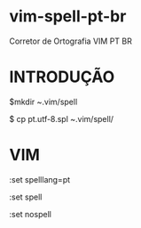 # vim-spell-pt-br
Corretor de Ortografia VIM PT BR

# INTRODUÇÃO

$mkdir ~.vim/spell

$ cp pt.utf-8.spl ~.vim/spell/

# VIM
:set spelllang=pt

:set spell

:set nospell
